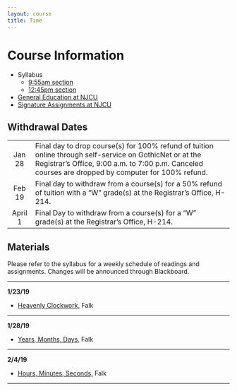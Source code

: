 ```yaml
---
layout: course
title: Time
---
```


# Course Information

+ Syllabus
	+ [9:55am section](Syllabus.pdf)
	+ [12:45pm section](Syllabus1.pdf) 
+ [General Education at NJCU](http://www.njcu.edu/department/general-education)
+ [Signature Assignments at NJCU](http://www.njcu.edu/academics/general-education/signature-assignment-information-students)

## Withdrawal Dates

|         	 |     | 
| :-------------: | ------------- | 
| Jan 28 | Final day to drop course(s) for 100% refund of tuition online through self-service on GothicNet or at the Registrar’s Office, 9:00 a.m. to 7:00 p.m. Canceled courses are dropped by computer for 100% refund. |
| Feb 19 | Final day to withdraw from a course(s) for a 50% refund of tuition with a “W” grade(s) at the Registrar’s Office, H-214. |
| April 1  | Final Day to withdraw from a course(s) for a “W” grade(s) at the Registrar’s Office, H-214.|

## Materials

Please refer to the syllabus for a weekly schedule of readings and assignments. Changes will be announced through Blackboard. 

---
**1/23/19**

+ [Heavenly Clockwork,](/Readings/Falk1.pdf) Falk

---

**1/28/19**

+ [Years, Months, Days,](/Readings/Falk2.pdf) Falk

---

**2/4/19**

+ [Hours, Minutes, Seconds,](/Readings/Falk3.pdf) Falk

---


